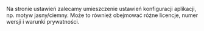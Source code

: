 ﻿Na stronie ustawień zalecamy umieszczenie ustawień konfiguracji aplikacji, np. motyw jasny/ciemny.  Może to również obejmować różne licencje, numer wersji i warunki prywatności.
